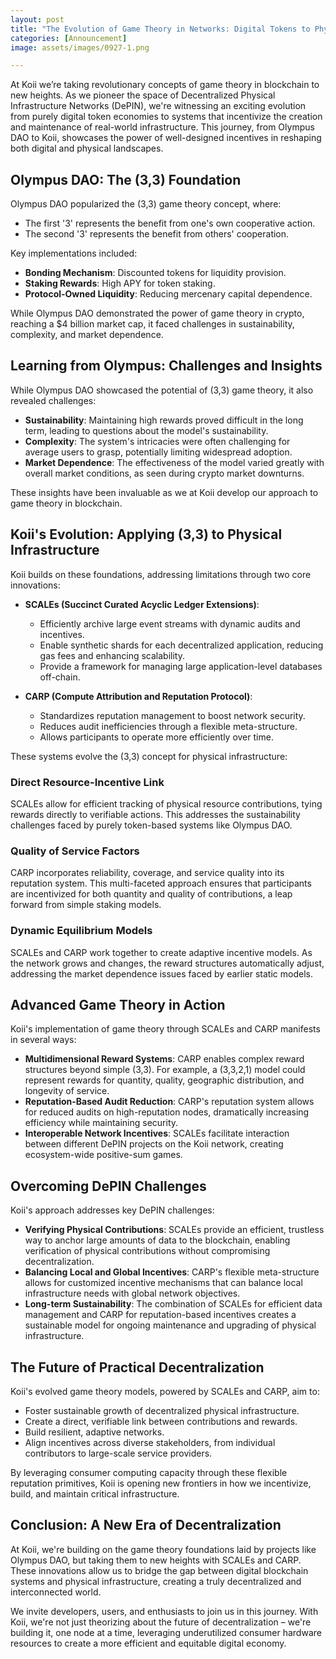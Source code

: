 ```yaml
---
layout: post
title: "The Evolution of Game Theory in Networks: Digital Tokens to Physical Infrastructure"
categories: [Announcement]
image: assets/images/0927-1.png

---
```



At Koii we’re taking revolutionary concepts of game theory in blockchain to new heights. As we pioneer the space of Decentralized Physical Infrastructure Networks (DePIN), we're witnessing an exciting evolution from purely digital token economies to systems that incentivize the creation and maintenance of real-world infrastructure. This journey, from Olympus DAO to Koii, showcases the power of well-designed incentives in reshaping both digital and physical landscapes.

## Olympus DAO: The (3,3) Foundation

Olympus DAO popularized the (3,3) game theory concept, where:
- The first '3' represents the benefit from one's own cooperative action.
- The second '3' represents the benefit from others' cooperation.

Key implementations included:
- **Bonding Mechanism**: Discounted tokens for liquidity provision.
- **Staking Rewards**: High APY for token staking.
- **Protocol-Owned Liquidity**: Reducing mercenary capital dependence.

While Olympus DAO demonstrated the power of game theory in crypto, reaching a $4 billion market cap, it faced challenges in sustainability, complexity, and market dependence.

## Learning from Olympus: Challenges and Insights

While Olympus DAO showcased the potential of (3,3) game theory, it also revealed challenges:
- **Sustainability**: Maintaining high rewards proved difficult in the long term, leading to questions about the model's sustainability.
- **Complexity**: The system's intricacies were often challenging for average users to grasp, potentially limiting widespread adoption.
- **Market Dependence**: The effectiveness of the model varied greatly with overall market conditions, as seen during crypto market downturns.

These insights have been invaluable as we at Koii develop our approach to game theory in blockchain.

## Koii's Evolution: Applying (3,3) to Physical Infrastructure

Koii builds on these foundations, addressing limitations through two core innovations:

- **SCALEs (Succinct Curated Acyclic Ledger Extensions)**:
  - Efficiently archive large event streams with dynamic audits and incentives.
  - Enable synthetic shards for each decentralized application, reducing gas fees and enhancing scalability.
  - Provide a framework for managing large application-level databases off-chain.

- **CARP (Compute Attribution and Reputation Protocol)**:
  - Standardizes reputation management to boost network security.
  - Reduces audit inefficiencies through a flexible meta-structure.
  - Allows participants to operate more efficiently over time.

These systems evolve the (3,3) concept for physical infrastructure:

### Direct Resource-Incentive Link

SCALEs allow for efficient tracking of physical resource contributions, tying rewards directly to verifiable actions. This addresses the sustainability challenges faced by purely token-based systems like Olympus DAO.

### Quality of Service Factors

CARP incorporates reliability, coverage, and service quality into its reputation system. This multi-faceted approach ensures that participants are incentivized for both quantity and quality of contributions, a leap forward from simple staking models.

### Dynamic Equilibrium Models

SCALEs and CARP work together to create adaptive incentive models. As the network grows and changes, the reward structures automatically adjust, addressing the market dependence issues faced by earlier static models.

## Advanced Game Theory in Action

Koii's implementation of game theory through SCALEs and CARP manifests in several ways:
- **Multidimensional Reward Systems**: CARP enables complex reward structures beyond simple (3,3). For example, a (3,3,2,1) model could represent rewards for quantity, quality, geographic distribution, and longevity of service.
- **Reputation-Based Audit Reduction**: CARP's reputation system allows for reduced audits on high-reputation nodes, dramatically increasing efficiency while maintaining security.
- **Interoperable Network Incentives**: SCALEs facilitate interaction between different DePIN projects on the Koii network, creating ecosystem-wide positive-sum games.

## Overcoming DePIN Challenges

Koii's approach addresses key DePIN challenges:
- **Verifying Physical Contributions**: SCALEs provide an efficient, trustless way to anchor large amounts of data to the blockchain, enabling verification of physical contributions without compromising decentralization.
- **Balancing Local and Global Incentives**: CARP's flexible meta-structure allows for customized incentive mechanisms that can balance local infrastructure needs with global network objectives.
- **Long-term Sustainability**: The combination of SCALEs for efficient data management and CARP for reputation-based incentives creates a sustainable model for ongoing maintenance and upgrading of physical infrastructure.

## The Future of Practical Decentralization

Koii's evolved game theory models, powered by SCALEs and CARP, aim to:
- Foster sustainable growth of decentralized physical infrastructure.
- Create a direct, verifiable link between contributions and rewards.
- Build resilient, adaptive networks.
- Align incentives across diverse stakeholders, from individual contributors to large-scale service providers.

By leveraging consumer computing capacity through these flexible reputation primitives, Koii is opening new frontiers in how we incentivize, build, and maintain critical infrastructure.

## Conclusion: A New Era of Decentralization

At Koii, we're building on the game theory foundations laid by projects like Olympus DAO, but taking them to new heights with SCALEs and CARP. These innovations allow us to bridge the gap between digital blockchain systems and physical infrastructure, creating a truly decentralized and interconnected world.

We invite developers, users, and enthusiasts to join us in this journey. With Koii, we're not just theorizing about the future of decentralization – we're building it, one node at a time, leveraging underutilized consumer hardware resources to create a more efficient and equitable digital economy.
